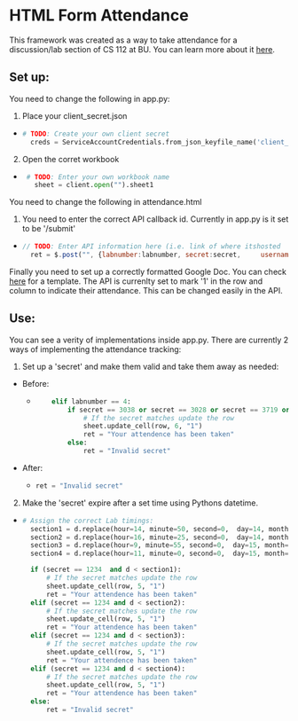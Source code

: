 # HTML Form Attendance

This framework was created as a way to take attendance for a discussion/lab section of CS 112 at BU. You can learn more about it [here](http://sidpremkumar.com/htmlformattendance.html).

## Set up:
You need to change the following in app.py:
1. Place your client_secret.json
  *	```python
  	# TODO: Create your own client secret
	  creds = ServiceAccountCredentials.from_json_keyfile_name('client_secret.json', 			scope)
    ```

2. Open the corret workbook
 * ```python
  	# TODO: Enter your own workbook name
 	  sheet = client.open("").sheet1
   ```

You need to change the following in attendance.html

1. You need to enter the correct API callback id. Currently in app.py is it set to be '/submit'
  * ```javascript
    // TODO: Enter API information here (i.e. link of where itshosted 	'.../takeAttendance')
	  ret = $.post("", {labnumber:labnumber, secret:secret, 	username:username}).done(function(data){
    ```

Finally you need to set up a correctly formatted Google Doc. You can check [here](https://docs.google.com/spreadsheets/d/1C44g0BIyvtRYvx0jLonkiUMso8dzFOKcQUGUU_AxFw8/edit?usp=sharing) for a template. The API is currenlty set to mark '1' in the row and column to indicate their attendance. This can be changed easily in the API.
## Use:

You can see a verity of implementations inside app.py. There are currently 2 ways of implementing the attendance tracking:
1. Set up a 'secret' and make them valid and take them away as needed:
  * Before:
    - ```python
          elif labnumber == 4:
              if secret == 3038 or secret == 3028 or secret == 3719 or secret == 3918:
                  # If the secret matches update the row
                  sheet.update_cell(row, 6, "1")
                  ret = "Your attendence has been taken"
              else:
                  ret = "Invalid secret"
      ```

  * After:
  	* ```python
      ret = "Invalid secret"
      ```


2. Make the 'secret' expire after a set time using Pythons datetime.
  * ```python
    # Assign the correct Lab timings:
      section1 = d.replace(hour=14, minute=50, second=0,  day=14, month=2)
      section2 = d.replace(hour=16, minute=25, second=0,  day=14, month=2)
      section3 = d.replace(hour=9, minute=55, second=0,  day=15, month=2)
      section4 = d.replace(hour=11, minute=0, second=0,  day=15, month=2)

      if (secret == 1234  and d < section1):
          # If the secret matches update the row
          sheet.update_cell(row, 5, "1")
          ret = "Your attendence has been taken"
      elif (secret == 1234 and d < section2):
          # If the secret matches update the row
          sheet.update_cell(row, 5, "1")
          ret = "Your attendence has been taken"
      elif (secret == 1234 and d < section3):
          # If the secret matches update the row
          sheet.update_cell(row, 5, "1")
          ret = "Your attendence has been taken"
      elif (secret == 1234 and d < section4):
          # If the secret matches update the row
          sheet.update_cell(row, 5, "1")
          ret = "Your attendence has been taken"
      else:
          ret = "Invalid secret"
      ````
